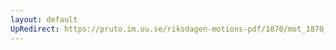 ```yaml
---
layout: default
UpRedirect: https://pruto.im.uu.se/riksdagen-motions-pdf/1870/mot_1870__ak__48/mot_1870__ak__48-001.pdf
---
```


